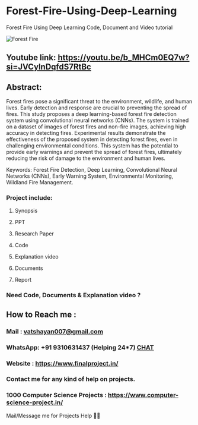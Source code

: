 # Forest-Fire-Using-Deep-Learning
Forest Fire Using Deep Learning Code, Document and Video tutorial 

![Forest Fire](https://github.com/user-attachments/assets/551489ce-a2f3-4743-9be3-6395476293db)

## Youtube link: https://youtu.be/b_MHCm0EQ7w?si=JVCylnDqfdS7RtBc

## Abstract:
Forest fires pose a significant threat to the environment, wildlife, and human lives. Early detection and response are crucial to preventing the spread of fires. This study proposes a deep learning-based forest fire detection system using convolutional neural networks (CNNs). The system is trained on a dataset of images of forest fires and non-fire images, achieving high accuracy in detecting fires. Experimental results demonstrate the effectiveness of the proposed system in detecting forest fires, even in challenging environmental conditions. This system has the potential to provide early warnings and prevent the spread of forest fires, ultimately reducing the risk of damage to the environment and human lives.

Keywords: Forest Fire Detection, Deep Learning, Convolutional Neural Networks (CNNs), Early Warning System, Environmental Monitoring, Wildland Fire Management.

### Project include: 

1. Synopsis

2. PPT

3. Research Paper


4. Code

5. Explanation video

6. Documents

7. Report


### Need Code, Documents & Explanation video ? 

## How to Reach me :

### Mail : vatshayan007@gmail.com 

### WhatsApp: +91 9310631437 (Helping 24*7) **[CHAT](https://wa.me/message/CHWN2AHCPMAZK1)** 

### Website : https://www.finalproject.in/

### Contact me for any kind of help on projects.
### 1000 Computer Science Projects : https://www.computer-science-project.in/


Mail/Message me for Projects Help 🙏🏻
